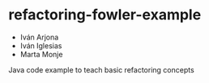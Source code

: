 refactoring-fowler-example
==========================

- Iván Arjona
- Iván Iglesias
- Marta Monje

Java code example to teach  basic refactoring  concepts 
